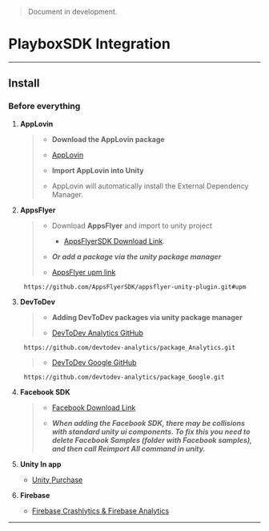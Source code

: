 > Document in development.
# PlayboxSDK Integration

---

## Install

### Before everything


1. **AppLovin**

    >
    >   - **Download the AppLovin package**
    >
    >   - [AppLovin](https://developers.applovin.com/en/max/unity/overview/integration/)
    >
    >   - **Import AppLovin into Unity**
    >
    >   - AppLovin will automatically install the External Dependency Manager. 
    >


1. **AppsFlyer**

    >
    > - Download **AppsFlyer** and import to unity project
    >
    >   - [AppsFlyerSDK Download Link](https://github.com/AppsFlyerSDK/appsflyer-unity-plugin/releases).
    >
    > - ***Or add a package via the unity package manager***
    >
    > - [AppsFlyer upm link](https://github.com/AppsFlyerSDK/appsflyer-unity-plugin.git#upm)
    >
        https://github.com/AppsFlyerSDK/appsflyer-unity-plugin.git#upm
    >

1. **DevToDev** 

    > - **Adding DevToDev packages via unity package manager**
    >
    > - [DevToDev Analytics GitHub](https://github.com/devtodev-analytics/package_Analytics.git)
    >
        https://github.com/devtodev-analytics/package_Analytics.git
    >
    > - [DevToDev Google GitHub](https://github.com/devtodev-analytics/package_Google.git) 
    >
        https://github.com/devtodev-analytics/package_Google.git
    >

1. **Facebook SDK** 

    >
    > - [Facebook Download Link](https://lookaside.facebook.com/developers/resources/?id=FacebookSDK-current.zip)
    >
    > - ***When adding the Facebook SDK, there may be collisions with standard unity ui components. To fix this you need to delete Facebook Samples (folder with Facebook samples), and then call Reimport All command in unity.***

1. **Unity In app**

    - [Unity Purchase](https://docs.unity3d.com/Packages/com.unity.purchasing@4.12/manual/index.html)

1. **Firebase** 

    - [Firebase Crashlytics & Firebase Analytics](https://firebase.google.com/download/unity) 

---